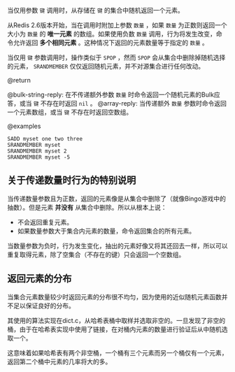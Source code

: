当仅用参数 `键` 调用时，从存储在 `键` 的集合中随机返回一个元素。

从Redis 2.6版本开始，当在调用时附加上参数 `数量` ，如果 `数量` 为正数则返回一个大小为 `数量` 的 **唯一元素** 的数组。如果使用负数 `数量` 调用，行为将发生改变，命令允许返回 **多个相同元素** 。这种情况下返回的元素数量等于指定的 `数量` 。

当仅用 `键` 参数调用时，操作类似于 `SPOP` ，然而 `SPOP` 会从集合中删除掉随机选择的元素， `SRANDMEMBER` 仅仅返回随机元素，并不对源集合进行任何改动。

@return

@bulk-string-reply: 在不传递额外参数 `数量` 时命令返回一个随机元素的Bulk应答，或当 `键` 不存在时返回 `nil` 。
@array-reply: 当传递额外 `数量` 参数时命令返回一个元素数组，或当 `键` 不存在时返回空数组。

@examples

```cli
SADD myset one two three
SRANDMEMBER myset
SRANDMEMBER myset 2
SRANDMEMBER myset -5
```

## 关于传递数量时行为的特别说明

当传递数量参数且为正数，返回的元素像是从集合中删除了（就像Bingo游戏中的抽数）。但是元素 **并没有** 从集合中删除。所以从根本上说：

* 不会返回重复元素。
* 如果数量参数大于集合内元素的数量，命令返回集合的所有元素。

当数量参数为负时，行为发生变化，抽出的元素好像又将其还回去一样，所以可以重复取得元素，除了空集合（不存在的键）只会返回一个空数组。

## 返回元素的分布

当集合元素数量较少时返回元素的分布很不均匀，因为使用的近似随机元素函数并不足以保证良好的分布。

其使用的算法实现在dict.c，从哈希表桶中取样并选取非空的。一旦发现了非空的桶，由于在哈希表实现中使用了链接，在对桶内元素的数量进行验证后从中随机选取一个。

这意味着如果哈希表有两个非空桶，一个桶有三个元素而另一个桶仅有一个元素，返回第二个桶中元素的几率将大的多。
